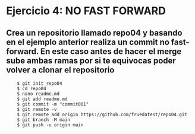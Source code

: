 # Ejercicio 4: NO FAST FORWARD
## Crea un repositorio llamado repo04 y basando en el ejemplo anterior realiza un commit no fast-forward. En este caso antes de hacer el merge sube ambas ramas por si te equivocas poder volver a clonar el repositorio

```
    $ git init repo04
    $ cd repo04
    $ nano readme.md
    $ git add readme.md
    $ git commit -m "commit001"
    $ git remote -v
    $ git remote add origin https://github.com/fruedatest/repo04.git
    $ git branch -M main
    $ git push -u origin main
    

```